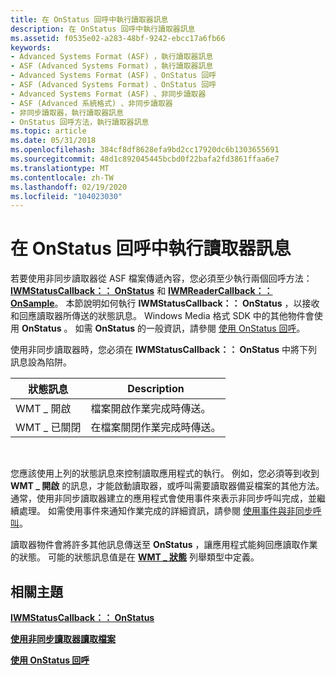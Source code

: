 ```yaml
---
title: 在 OnStatus 回呼中執行讀取器訊息
description: 在 OnStatus 回呼中執行讀取器訊息
ms.assetid: f0535e02-a283-48bf-9242-ebcc17a6fb66
keywords:
- Advanced Systems Format (ASF) ，執行讀取器訊息
- ASF (Advanced Systems Format) ，執行讀取器訊息
- Advanced Systems Format (ASF) 、OnStatus 回呼
- ASF (Advanced Systems Format) 、OnStatus 回呼
- Advanced Systems Format (ASF) 、非同步讀取器
- ASF (Advanced 系統格式) 、非同步讀取器
- 非同步讀取器，執行讀取器訊息
- OnStatus 回呼方法，執行讀取器訊息
ms.topic: article
ms.date: 05/31/2018
ms.openlocfilehash: 384cf8df8628efa9bd2cc17920dc6b1303655691
ms.sourcegitcommit: 48d1c892045445bcbd0f22bafa2fd3861ffaa6e7
ms.translationtype: MT
ms.contentlocale: zh-TW
ms.lasthandoff: 02/19/2020
ms.locfileid: "104023030"
---
```

# <a name="to-implement-reader-messages-in-the-onstatus-callback"></a>在 OnStatus 回呼中執行讀取器訊息

若要使用非同步讀取器從 ASF 檔案傳遞內容，您必須至少執行兩個回呼方法： [**IWMStatusCallback：： OnStatus**](/previous-versions/windows/desktop/api/Wmsdkidl/nf-wmsdkidl-iwmstatuscallback-onstatus) 和 [**IWMReaderCallback：： OnSample**](/previous-versions/windows/desktop/api/Wmsdkidl/nf-wmsdkidl-iwmreadercallback-onsample)。 本節說明如何執行 **IWMStatusCallback：： OnStatus** ，以接收和回應讀取器所傳送的狀態訊息。 Windows Media 格式 SDK 中的其他物件會使用 **OnStatus** 。 如需 **OnStatus** 的一般資訊，請參閱 [使用 OnStatus 回呼](using-the-onstatus-callback.md)。

使用非同步讀取器時，您必須在 **IWMStatusCallback：： OnStatus** 中將下列訊息設為陷阱。



| 狀態訊息 | Description                                     |
|----------------|-------------------------------------------------|
| WMT \_ 開啟    | 檔案開啟作業完成時傳送。 |
| WMT \_ 已關閉    | 在檔案關閉作業完成時傳送。 |



 

您應該使用上列的狀態訊息來控制讀取應用程式的執行。 例如，您必須等到收到 **WMT \_ 開啟** 的訊息，才能啟動讀取器，或呼叫需要讀取器備妥檔案的其他方法。 通常，使用非同步讀取器建立的應用程式會使用事件來表示非同步呼叫完成，並繼續處理。 如需使用事件來通知作業完成的詳細資訊，請參閱 [使用事件與非同步呼叫](using-events-with-asynchronous-calls.md)。

讀取器物件會將許多其他訊息傳送至 **OnStatus** ，讓應用程式能夠回應讀取作業的狀態。 可能的狀態訊息值是在 [**WMT \_ 狀態**](/previous-versions/windows/desktop/api/Wmsdkidl/ne-wmsdkidl-wmt_status) 列舉類型中定義。

## <a name="related-topics"></a>相關主題

<dl> <dt>

[**IWMStatusCallback：： OnStatus**](/previous-versions/windows/desktop/api/Wmsdkidl/nf-wmsdkidl-iwmstatuscallback-onstatus)
</dt> <dt>

[**使用非同步讀取器讀取檔案**](reading-files-with-the-asynchronous-reader.md)
</dt> <dt>

[**使用 OnStatus 回呼**](using-the-onstatus-callback.md)
</dt> </dl>

 

 




